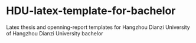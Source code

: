# HDU-latex-template-for-bachelor
 Latex thesis and openning-report templates for Hangzhou Dianzi University of Hangzhou Dianzi University bachelor
